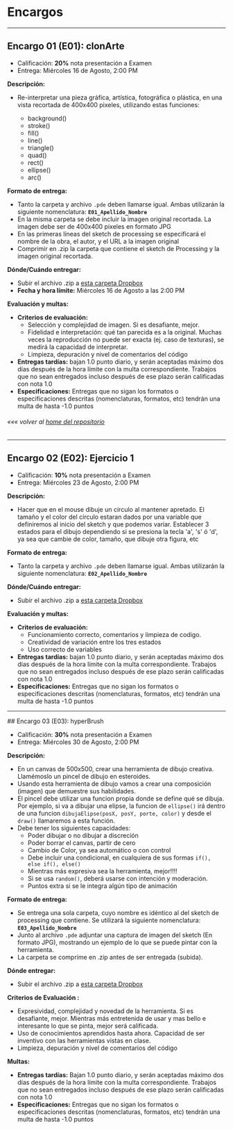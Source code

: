 # Encargos

---
## Encargo 01 (E01): clonArte
  * Calificación: **20%** nota presentación a Examen
  * Entrega: Miércoles 16 de Agosto, 2:00 PM


**Descripción:**
* Re-interpretar una pieza gráfica, artística, fotográfica o plástica, en una vista recortada de 400x400 pixeles, utilizando estas funciones:

	* background()
	* stroke()
	* fill()
	* line()
	* triangle()
	* quad()
	* rect()
	* ellipse()
	* arc()

**Formato de entrega:**
* Tanto la carpeta y archivo `.pde` deben llamarse igual. Ambas utilizarán la siguiente nomenclatura: **`E01_Apellido_Nombre`**
* En la misma carpeta se debe incluir la imagen original recortada. La imagen debe ser de 400x400 pixeles en formato JPG
* En las primeras líneas del sketch de processing se especificará el nombre de la obra, el autor, y el URL a la imagen original
* Comprimir en .zip la carpeta que contiene el sketch de Processing y la imagen original recortada.

**Dónde/Cuándo entregar:**
* Subir el archivo .zip a [esta carpeta Dropbox](https://www.dropbox.com/request/oGbvG4j1OisWYqUSjV8H)
* **Fecha y hora límite:** Miércoles 16 de Agosto a las 2:00 PM

**Evaluación y multas:**
* **Criterios de evaluación:**
	* Selección y complejidad de imagen. Si es desafiante, mejor.
	* Fidelidad e interpretación: qué tan parecida es a la original. Muchas veces la reproducción no puede ser exacta (ej. caso de texturas), se medirá la capacidad de interpretar.
	* Limpieza, depuración y nivel de comentarios del código
* **Entregas tardías:** bajan 1.0 punto diario, y serán aceptadas máximo dos días después de la hora límite con la multa correspondiente. Trabajos que no sean entregados incluso después de ese plazo serán calificadas con nota 1.0
* **Especificaciones:** Entregas que no sigan los formatos o especificaciones descritas (nomenclaturas, formatos, etc) tendrán una multa de hasta -1.0 puntos

###### *««« volver al [home del repositorio](https://github.com/Franzel/UDD_Programacion_2017_2sem)*


 ---


## Encargo 02 (E02): Ejercicio 1
* Calificación: **10%** nota presentación a Examen
* Entrega: Miércoles 23 de Agosto, 2:00 PM

**Descripción:**
* Hacer que en el mouse dibuje un circulo al mantener apretado. El tamaño y el color del círculo estaran dados por una variable que definiremos al inicio del sketch y que podemos variar. Establecer 3 estados para el dibujo dependiendo si se presiona la tecla 'a', 's' ó 'd', ya sea que cambie de color, tamaño, que dibuje otra figura, etc

**Formato de entrega:**
* Tanto la carpeta y archivo `.pde` deben llamarse igual. Ambas utilizarán la siguiente nomenclatura: **`E02_Apellido_Nombre`**

**Dónde/Cuándo entregar:**
* Subir el archivo .zip a [esta carpeta Dropbox](https://www.dropbox.com/request/Yt74sdLQBoZ6yiX8Re7G)

**Evaluación y multas:**
* **Criterios de evaluación:**
  * Funcionamiento correcto, comentarios y limpieza de codigo.
  * Creatividad de variación entre los tres estados
  * Uso correcto de variables
* **Entregas tardías:** bajan 1.0 punto diario, y serán aceptadas máximo dos días después de la hora límite con la multa correspondiente. Trabajos que no sean entregados incluso después de ese plazo serán calificadas con nota 1.0
* **Especificaciones:** Entregas que no sigan los formatos o especificaciones descritas (nomenclaturas, formatos, etc) tendrán una multa de hasta -1.0 puntos


---

## Encargo 03 (E03): hyperBrush
* Calificación: **30%** nota presentación a Examen
* Entrega: Miércoles 30 de Agosto, 2:00 PM

**Descripción:**
* En un canvas de 500x500, crear una herramienta de dibujo creativa. Llamémoslo un pincel de dibujo en esteroides.
* Usando esta herramienta de dibujo vamos a crear una composición (imagen) que demuestre sus habilidades.
* El pincel debe utilizar una funcion propia donde se define qué se dibuja. Por ejemplo, si va a dibujar una elipse, la funcion de `ellipse()` irá dentro de una funcion `dibujaElipse(posX, posY, porte, color)` y desde el `draw()` llamaremos a esta función.
* Debe tener los siguientes capacidades:
  * Poder dibujar o no dibujar a discreción
  * Poder borrar el canvas, partir de cero
  * Cambio de Color, ya sea automático o con control
  * Debe incluir una condicional, en cualquiera de sus formas `if(), else if(), else()`
  * Mientras más expresiva sea la herramienta, mejor!!!!
  * Si se usa `random()`, deberá usarse con intención y moderación.
  * Puntos extra si se le integra algún tipo de animación


**Formato de entrega:**
  * Se entrega una sola carpeta, cuyo nombre es idéntico al del sketch de processing que contiene. Se utilizará la siguiente nomenclatura: **`E03_Apellido_Nombre`**
  * Junto al archivo `.pde` adjuntar una captura de imagen del sketch (En formato JPG), mostrando un ejemplo de lo que se puede pintar con la herramienta.
  * La carpeta se comprime en .zip antes de ser entregada (subida).

**Dónde entregar:**
  * Subir el archivo .zip a [esta carpeta Dropbox](https://www.dropbox.com/request/l6RfF23kbovGKSx2T4Ro)

**Criterios de Evaluación :**
* Expresividad, complejidad y novedad de la herramienta. Si es desafiante, mejor. Mientras más entretenida de usar y mas bello e interesante lo que se pinta, mejor será calificada.
* Uso de conocimientos aprendidos hasta ahora. Capacidad de ser inventivo con las herramientas vistas en clase.
* Limpieza, depuración y nivel de comentarios del código

**Multas:**
  * **Entregas tardías:**
  Bajan 1.0 punto diario, y serán aceptadas máximo dos días después de la hora límite con la multa correspondiente. Trabajos que no sean entregados incluso después de ese plazo serán calificadas con nota 1.0
  * **Especificaciones:**
  Entregas que no sigan los formatos o especificaciones descritas (nomenclaturas, formatos, etc) tendrán una multa de hasta -1.0 puntos
